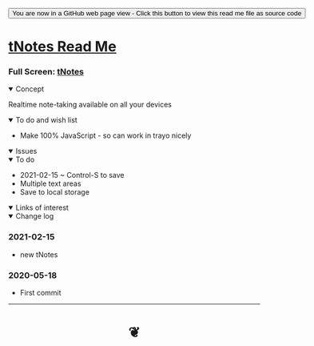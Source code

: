 <span style=display:none; >[You are now in a GitHub source code view - click this link to view Read Me file as a web page]( https://theo-armour.github.io/qdata/apps/notes "View file as a web page." ) </span>

<div><input type=button onclick=window.location.href="https://github.com/theo-armour/qdata/tree/master/docs/apps/notes";
value='You are now in a GitHub web page view - Click this button to view this read me file as source code' ></div>


# [tNotes Read Me]( #README.md )

<!--@@@
<iframe src=https://https://theo-armour.github.io/qdata/xxxxxx/xxxxxx.html width=100% height=500px >Iframes are not viewable in GitHub source code view</iframe>
_basic-html.html_
@@@-->

### Full Screen: [tNotes]( https://https://theo-armour.github.io/qdata/apps/notes )


<details open >
<summary>Concept</summary>

Realtime note-taking available on all your devices


</details>

<details open >
<summary>To do and wish list </summary>

* Make 100% JavaScript - so can work in trayo nicely


</details>

<details open >
<summary>Issues </summary>


</details>

<details open >
<summary> To do</summary>

* 2021-02-15 ~ Control-S to save
* Multiple text areas
* Save to local storage

</details>

<details open >
<summary>Links of interest</summary>


</details>

<details open >
<summary>Change log </summary>


### 2021-02-15

* new tNotes

### 2020-05-18


* First commit

</details>

***

# <center title="hello!" ><a href=javascript:window.scrollTo(0,0); style=text-decoration:none; > ❦ </a></center>
